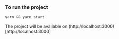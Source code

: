 ### To run the project

```javascript
yarn && yarn start
```

The project will be available on (http://localhost:3000)[http://localhost:3000]